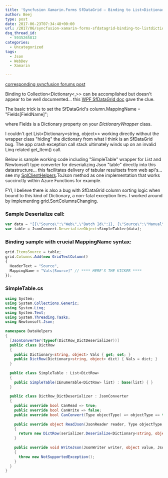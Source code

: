 ```yaml
---
title: 'Syncfusion Xamarin.Forms SfDataGrid – Binding to List<Dictionary<,>>'
author: Beej
type: post
date: 2017-06-23T07:34:48+00:00
url: /2017/06/syncfusion-xamarin-forms-sfdatagrid-binding-to-listdictionary.html
dsq_thread_id:
  - 5935265812
categories:
  - Uncategorized
tags:
  - Json
  - WebDev
  - Xamarin

---
```

[corresponding syncfusion forums post][1]

Binding to Collection<Dictionary<,>> can be accomplished but doesn't appear to be well documented... this [WPF SfDataGrid doc][2] gave the clue.

The basic trick is to set the SfDataGrid's column.MappingName = "Fields[FieldName]";
       
where Fields is a Dictionary property on your _DictionaryWrapper_ class.

I couldn't get List<Dictionary<string, object>> working directly without the wrapper class "hiding" the dictionary from what I think is an SfDataGrid bug. The app crash exception call stack ultimately winds up on an invalid Linq related get_Item() call.

Below is sample working code including "SimpleTable" wrapper for List and <span class="hl">Newtonsoft type converter for deserializing Json "table" directly into this datastructure</span>... this facilitates delivery of tabular resultsets from web api's... see my [SqlClientHelpers][3].ToJson method as one implementation that works succinctly within Azure Functions for example.

FYI, I believe there is also a bug with SfDataGrid column sorting logic when bound to this kind of Dictionary, a non-fatal exception fires. I worked around by implementing grid.SortColumnsChanging.

### Sample Deserialize call:
  ```js
  var data = "[{\"Source\":\"Web\",\"Batch Id\":1}, {\"Source\":\"Manual\",\"Batch Id\":2}]";
  var table = JsonConvert.DeserializeObject<SimpleTable>(data);
  ``` 

### Binding sample with crucial MappingName syntax:
  ```js
  grid.ItemsSource = table;
  grid.Columns.Add(new GridTextColumn()
  {
    HeaderText = "Source",
    MappingName = "Vals[Source]" // **** HERE'S THE KICKER ****
  });
  ```    

### SimpleTable.cs
  ```csharp
  using System;
  using System.Collections.Generic;
  using System.Linq;
  using System.Text;
  using System.Threading.Tasks;
  using Newtonsoft.Json;
    
  namespace DataHelpers
  {
    [JsonConverter(typeof(DictRow_DictDeserializer))]
    public class DictRow
    {
      public Dictionary<string, object> Vals { get; set; }
      public DictRow(Dictionary<string, object> dict) { Vals = dict; }
    }
    
    public class SimpleTable : List<DictRow>
    {
      public SimpleTable(IEnumerable<DictRow> list) : base(list) { }
    }
    
    public class DictRow_DictDeserializer : JsonConverter
    {
      public override bool CanRead => true;
      public override bool CanWrite => false;
      public override bool CanConvert(Type objectType) => objectType == typeof(Dictionary<string, object>);
    
      public override object ReadJson(JsonReader reader, Type objectType, object existingValue, JsonSerializer serializer)
      {
        return new DictRow(serializer.Deserialize<Dictionary<string, object>>(reader));
      }
    
      public override void WriteJson(JsonWriter writer, object value, JsonSerializer serializer)
      {
        throw new NotSupportedException();
      }
    }
  }
  ```

 [1]: https://www.syncfusion.com/forums/125388/data-grid-mapping-to-xaml-with-list-of-dictionaries-as-the-itemssource-collection
 [2]: https://www.syncfusion.com/kb/6643/how-to-bind-dictionary-to-column-in-sfdatagrid
 [3]: https://github.com/Beej126/SqlClientHelpers